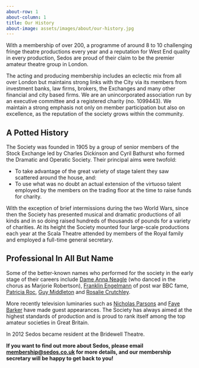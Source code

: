 ```yaml
---
about-row: 1
about-column: 1
title: Our History
about-image: assets/images/about/our-history.jpg
---
```


With a membership of over 200, a programme of around 8 to 10 challenging fringe theatre productions every year and a reputation for West End quality in every production, Sedos are proud of their claim to be the premier amateur theatre group in London.

The acting and producing membership includes an eclectic mix from all over London but maintains strong links with the City via its members from investment banks, law firms, brokers, the Exchanges and many other financial and city based firms. We are an unincorporated association run by an executive committee and a registered charity (no. 1099443). We maintain a strong emphasis not only on member participation but also on excellence, as the reputation of the society grows within the community.

## A Potted History

The Society was founded in 1905 by a group of senior members of the Stock Exchange led by Charles Dickinson and Cyril Bathurst who formed the Dramatic and Operatic Society. Their principal aims were twofold:

- To take advantage of the great variety of stage talent they saw scattered around the house, and:
- To use what was no doubt an actual extension of the virtuoso talent employed by the members on the trading floor at the time to raise funds for charity.

With the exception of brief intermissions during the two World Wars, since then the Society has presented musical and dramatic productions of all kinds and in so doing raised hundreds of thousands of pounds for a variety of charities. At its height the Society mounted four large-scale productions each year at the Scala Theatre attended by members of the Royal family and employed a full-time general secretary.

## Professional In All But Name

Some of the better-known names who performed for the society in the early stage of their careers include [Dame Anna Neagle](http://en.wikipedia.org/wiki/Anna_Neagle) (who danced in the chorus as Marjorie Robertson), [Franklin Engelmann](http://en.wikipedia.org/wiki/Franklin_Engelmann) of post war BBC fame, [Patricia Roc](http://en.wikipedia.org/wiki/Patricia_Roc), [Guy Middleton](http://en.wikipedia.org/wiki/Guy_Middleton) and [Rosalie Crutchley](http://en.wikipedia.org/wiki/Rosalie_Crutchley).

More recently television luminaries such as [Nicholas Parsons](http://www.nicholasparsons.co.uk/) and [Faye Barker](http://en.wikipedia.org/wiki/Faye_Barker) have made guest appearances. The Society has always aimed at the highest standards of production and is proud to rank itself among the top amateur societies in Great Britain.

In 2012 Sedos became resident at the Bridewell Theatre.

**If you want to find out more about Sedos, please email [membership@sedos.co.uk](mailto:membership@sedos.co.uk) for more details, and our membership secretary will be happy to get back to you!**
